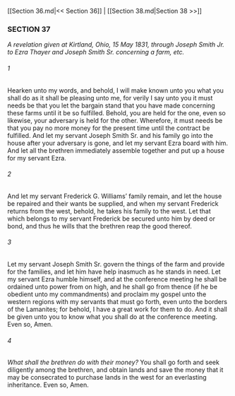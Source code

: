 [[Section 36.md|<< Section 36]]  |  [[Section 38.md|Section 38 >>]]

### SECTION 37

*A revelation given at Kirtland, Ohio, 15 May 1831, through Joseph Smith Jr. to Ezra Thayer and Joseph Smith Sr. concerning a farm, etc.*

###### 1
Hearken unto my words, and behold, I will make known unto you what you shall do as it shall be pleasing unto me, for verily I say unto you it must needs be that you let the bargain stand that you have made concerning these farms until it be so fulfilled. Behold, you are held for the one, even so likewise, your adversary is held for the other. Wherefore, it must needs be that you pay no more money for the present time until the contract be fulfilled. And let my servant Joseph Smith Sr. and his family go into the house after your adversary is gone, and let my servant Ezra board with him. And let all the brethren immediately assemble together and put up a house for my servant Ezra.

###### 2
And let my servant Frederick G. Williams’ family remain, and let the house be repaired and their wants be supplied, and when my servant Frederick returns from the west, behold, he takes his family to the west. Let that which belongs to my servant Frederick be secured unto him by deed or bond, and thus he wills that the brethren reap the good thereof.

###### 3
Let my servant Joseph Smith Sr. govern the things of the farm and provide for the families, and let him have help inasmuch as he stands in need. Let my servant Ezra humble himself, and at the conference meeting he shall be ordained unto power from on high, and he shall go from thence (if he be obedient unto my commandments) and proclaim my gospel unto the western regions with my servants that must go forth, even unto the borders of the Lamanites; for behold, I have a great work for them to do. And it shall be given unto you to know what you shall do at the conference meeting. Even so, Amen.

###### 4

*What shall the brethren do with their money?*
You shall go forth and seek diligently among the brethren, and obtain lands and save the money that it may be consecrated to purchase lands in the west for an everlasting inheritance. Even so, Amen.
